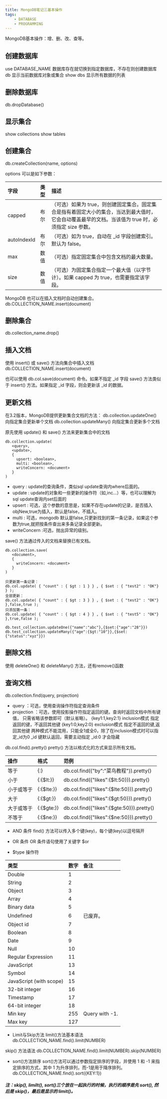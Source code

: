 ```yaml
---
title: MongoDB笔记三基本操作 		
tags:  	
    - DATABASE
    - PROGRAMMING
---
```

MongoDB基本操作：增、删、改、查等。
<!--more-->

## 创建数据库
use DATABASE_NAME 数据库存在就切换到指定数据库，不存在则创建数据库
db 显示当前数据库对象或集合
show dbs 显示所有数据的列表

## 删除数据库
db.dropDatabase()

## 显示集合
show collections
show tables

## 创建集合
db.createCollection(name, options)

options 可以是如下参数：

|字段|类型|描述|
|:---|:---|:---|
|capped			|布尔		|（可选）如果为 true，则创建固定集合。固定集合是指有着固定大小的集合，当达到最大值时，它会自动覆盖最早的文档。当该值为 true 时，必须指定 size 参数。|
|autoIndexId	|布尔		|（可选）如为 true，自动在 _id 字段创建索引。默认为 false。|
|max			|数值		|（可选）指定固定集合中包含文档的最大数量。|
|size			|数值		|（可选）为固定集合指定一个最大值（以字节计）。如果 capped 为 true，也需要指定该字段。|



MongoDB 也可以在插入文档时自动创建集合。
db.COLLECTION_NAME.insert(document)

## 删除集合
db.collection_name.drop()

## 插入文档
使用 insert() 或 save() 方法向集合中插入文档
db.COLLECTION_NAME.insert(document)

也可以使用 db.col.save(document) 命令。如果不指定 _id 字段 save() 方法类似于 insert() 方法。如果指定 _id 字段，则会更新该 _id 的数据。


## 更新文档

在3.2版本，MongoDB提供更新集合文档的方法：
db.collection.updateOne() 向指定集合更新单个文档
db.collection.updateMany() 向指定集合更新多个文档

原先使用 update() 和 save() 方法来更新集合中的文档

```
db.collection.update(
   <query>,
   <update>,
   {
     upsert: <boolean>,
     multi: <boolean>,
     writeConcern: <document>
   }
)
```

* query : update的查询条件，类似sql update查询内where后面的。
* update : update的对象和一些更新的操作符（如$,$inc...）等，也可以理解为sql update查询内set后面的
* upsert : 可选，这个参数的意思是，如果不存在update的记录，是否插入objNew,true为插入，默认是false，不插入。
* multi : 可选，mongodb 默认是false,只更新找到的第一条记录，如果这个参数为true,就把按条件查出来多条记录全部更新。
* writeConcern :可选，抛出异常的级别。

save() 方法通过传入的文档来替换已有文档。

```
db.collection.save(
   <document>,
   {
     writeConcern: <document>
   }
)
```

```
只更新第一条记录：
db.col.update( { "count" : { $gt : 1 } } , { $set : { "test2" : "OK"} } );
全部更新：
db.col.update( { "count" : { $gt : 3 } } , { $set : { "test2" : "OK"} },false,true );
只添加第一条：
db.col.update( { "count" : { $gt : 4 } } , { $set : { "test5" : "OK"} },true,false );

db.test_collection.updateOne({"name":"abc"},{$set:{"age":"28"}})
db.test_collection.updateMany({"age":{$gt:"10"}},{$set:{"status":"xyz"}})
```

## 删除文档
使用 deleteOne() 和 deleteMany() 方法，还有remove()函数

## 查询文档
db.collection.find(query, projection)
* query ：可选，使用查询操作符指定查询条件
* projection ：可选，使用投影操作符指定返回的键。查询时返回文档中所有键值， 只需省略该参数即可（默认省略）。
{key1:1,key2:1}  inclusion模式 指定返回的键，不返回其他键
{key1:0,key2:0}  exclusion模式 指定不返回的键,返回其他键
两种模式不能混用，只能全1或全0，除了在inclusion模式时可以指定_id为0
_id 键默认返回，需要主动指定 _id:0 才会隐藏


db.col.find().pretty()
pretty() 方法以格式化的方式来显示所有文档。

|操作|格式|范例|
|:---|:---|:---|
|等于		|{<key>:<value>}			|db.col.find({"by":"菜鸟教程"}).pretty()|
|小于		|{<key>:{$lt:<value>}}		|db.col.find({"likes":{$lt:50}}).pretty()|
|小于或等于	|{<key>:{$lte:<value>}}		|db.col.find({"likes":{$lte:50}}).pretty()|
|大于		|{<key>:{$gt:<value>}}		|db.col.find({"likes":{$gt:50}}).pretty()|
|大于或等于	|{<key>:{$gte:<value>}}		|db.col.find({"likes":{$gte:50}}).pretty()|
|不等于		|{<key>:{$ne:<value>}}		|db.col.find({"likes":{$ne:50}}).pretty()|

* AND 条件
find() 方法可以传入多个键(key)，每个键(key)以逗号隔开

* OR 条件
OR 条件语句使用了关键字 $or

* $type 操作符

|类型|数字|备注|
|:---|:---|:---|
|Double					|1	 	||
|String					|2	 	||
|Object					|3	 	||
|Array					|4	 	||
|Binary data				|5	 	||
|Undefined				|6		|已废弃。|
|Object id				|7	 	||
|Boolean					|8	 	||
|Date					|9	 	||
|Null					|10	 	||
|Regular Expression		|11	 	||
|JavaScript				|13	 	||
|Symbol					|14	 	||
|JavaScript (with scope)	|15	 	||
|32-bit integer			|16	 	||
|Timestamp				|17	 	||
|64-bit integer			|18	 	||
|Min key					|255	|Query with -1.|
|Max key					|127	| |



* Limit与Skip方法
limit()方法基本语法
db.COLLECTION_NAME.find().limit(NUMBER)

skip() 方法语法
db.COLLECTION_NAME.find().limit(NUMBER).skip(NUMBER)

* sort()方法排序
sort()方法可以通过参数指定排序的字段，并使用 1 和 -1 来指定排序的方式，其中 1 为升序排列，而-1是用于降序排列。
db.COLLECTION_NAME.find().sort({KEY:1})

##### 注：skip(), limilt(), sort()三个放在一起执行的时候，执行的顺序是先 sort(), 然后是 skip()，最后是显示的 limit()。